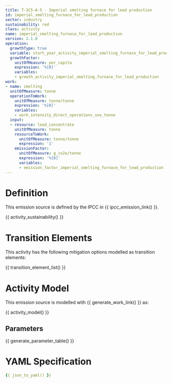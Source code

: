 ```yaml
---
title: T-2C5-A-5 - Imperial smelting furnace for lead production
id: imperial_smelting_furnace_for_lead_production
sector: industry
sustainability: red
class: activity
name: imperial_smelting_furnace_for_lead_production
version: 2.1.0
operation:
  growthType: true
  variable: start_year_activity_imperial_smelting_furnace_for_lead_production
  growthFactor:
    unitOfMeasure: per_capita
    expression: '%[0]'
    variables:
    - growth_activity_imperial_smelting_furnace_for_lead_production
work:
- name: smelting
  unitOfMeasure: tonne
  operationToWork:
    unitOfMeasure: tonne/tonne
    expression: '%[0]'
    variables:
    - work_intensity_direct_operations_use_tonne
  input:
  - resource: lead_concentrate
    unitOfMeasure: tonne
    resourceToWork:
      unitOfMeasure: tonne/tonne
      expression: '1'
    emissionFactor:
      unitOfMeasure: g_co2e/tonne
      expression: '%[0]'
      variables:
      - emission_factor_imperial_smelting_furnace_for_lead_production
---
```

# Definition
This emission source is defined by the IPCC in {{ ipcc_emission_link() }}.


{{ activity_sustainability() }}

# Transition Elements

This activity has the following mitigation options modelled as transition elements:

{{ transition_element_list() }}

# Activity Model
This emission source is modelled with {{ generate_work_link() }} as:

{{ activity_model() }}

## Parameters

{{ generate_parameter_table() }}

# YAML Specification

```yaml
{{ json_to_yaml() }}
```